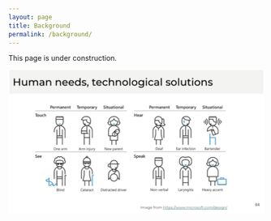 ```yaml
---
layout: page
title: Background
permalink: /background/
---
```


This page is under construction.

![Schetch showing different disabilities that are permanent, temporary or situational](../assets/imgs/areas.png)